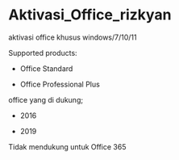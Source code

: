 # Aktivasi_Office_rizkyan
aktivasi office khusus windows/7/10/11

Supported products:
- Office Standard
  
- Office Professional Plus

office yang di dukung;

- 2016

- 2019

Tidak mendukung untuk Office 365
